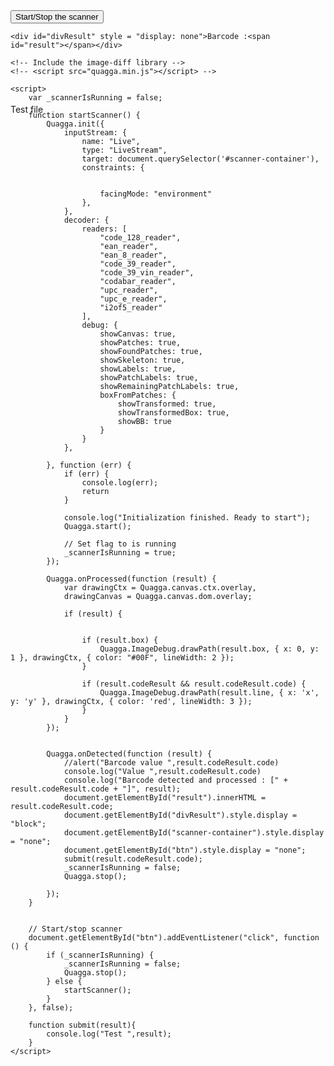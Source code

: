 
<html lang="en">

<head>
    <title></title>
    <meta charset="UTF-8">
    <meta name="viewport" content="width=device-width, initial-scale=1">
    <style>
        /* In order to place the tracking correctly */
        canvas.drawing, canvas.drawingBuffer {
            position: absolute;
            left: 0;
            top: 0;
        }
    </style>
</head>

<body>
    <!-- Div to show the scanner -->
    <div id="scanner-container">
    <div style="position: absolute;top: 200px;"><span>Test file</span></div>
    </div>
    <input type="button" id="btn" value="Start/Stop the scanner" />

    <div id="divResult" style = "display: none">Barcode :<span id="result"></span></div>

    <!-- Include the image-diff library -->
    <!-- <script src="quagga.min.js"></script> -->

<!-- Or use a CDN -->
<script src="https://cdn.rawgit.com/serratus/quaggaJS/0420d5e0/dist/quagga.min.js"></script>
    <script>
        var _scannerIsRunning = false;

        function startScanner() {
            Quagga.init({
                inputStream: {
                    name: "Live",
                    type: "LiveStream",
                    target: document.querySelector('#scanner-container'),
                    constraints: {


                        facingMode: "environment"
                    },
                },
                decoder: {
                    readers: [
                        "code_128_reader",
                        "ean_reader",
                        "ean_8_reader",
                        "code_39_reader",
                        "code_39_vin_reader",
                        "codabar_reader",
                        "upc_reader",
                        "upc_e_reader",
                        "i2of5_reader"
                    ],
                    debug: {
                        showCanvas: true,
                        showPatches: true,
                        showFoundPatches: true,
                        showSkeleton: true,
                        showLabels: true,
                        showPatchLabels: true,
                        showRemainingPatchLabels: true,
                        boxFromPatches: {
                            showTransformed: true,
                            showTransformedBox: true,
                            showBB: true
                        }
                    }
                },

            }, function (err) {
                if (err) {
                    console.log(err);
                    return
                }

                console.log("Initialization finished. Ready to start");
                Quagga.start();

                // Set flag to is running
                _scannerIsRunning = true;
            });

            Quagga.onProcessed(function (result) {
                var drawingCtx = Quagga.canvas.ctx.overlay,
                drawingCanvas = Quagga.canvas.dom.overlay;

                if (result) {
                 

                    if (result.box) {
                        Quagga.ImageDebug.drawPath(result.box, { x: 0, y: 1 }, drawingCtx, { color: "#00F", lineWidth: 2 });
                    }

                    if (result.codeResult && result.codeResult.code) {
                        Quagga.ImageDebug.drawPath(result.line, { x: 'x', y: 'y' }, drawingCtx, { color: 'red', lineWidth: 3 });
                    }
                }
            });


            Quagga.onDetected(function (result) {
            	//alert("Barcode value ",result.codeResult.code)
            	console.log("Value ",result.codeResult.code)
                console.log("Barcode detected and processed : [" + result.codeResult.code + "]", result);
                document.getElementById("result").innerHTML = result.codeResult.code;
                document.getElementById("divResult").style.display = "block";
                document.getElementById("scanner-container").style.display = "none";
                document.getElementById("btn").style.display = "none";
                submit(result.codeResult.code);
                _scannerIsRunning = false;
                Quagga.stop();

            });
        }


        // Start/stop scanner
        document.getElementById("btn").addEventListener("click", function () {
            if (_scannerIsRunning) {
            	_scannerIsRunning = false;
                Quagga.stop();
            } else {
                startScanner();
            }
        }, false);

        function submit(result){
        	console.log("Test ",result);
        }
    </script>
</body>

</html>
